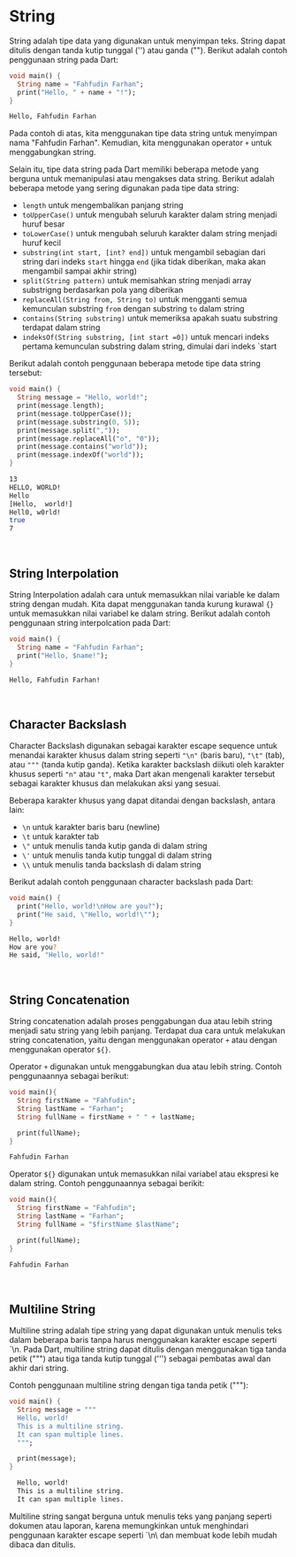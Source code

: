 # String

String adalah tipe data yang digunakan untuk menyimpan teks. String dapat ditulis dengan tanda kutip tunggal ('') atau ganda (""). Berikut adalah contoh penggunaan string pada Dart:

```Dart
void main() {
  String name = "Fahfudin Farhan";
  print("Hello, " + name + "!");
}
```
```sh
Hello, Fahfudin Farhan
```

Pada contoh di atas, kita menggunakan tipe data string untuk menyimpan nama "Fahfudin Farhan". Kemudian, kita menggunakan operator `+` untuk menggabungkan string.

Selain itu, tipe data string pada Dart memiliki beberapa metode yang berguna untuk memanipulasi atau mengakses data string. Berikut adalah beberapa metode yang sering digunakan pada tipe data string:

- `length` untuk mengembalikan panjang string
- `toUpperCase()` untuk mengubah seluruh karakter dalam string menjadi huruf besar
- `toLowerCase()` untuk mengubah seluruh karakter dalam string menjadi huruf kecil
- `substring(int start, [int? end])` untuk mengambil sebagian dari string dari indeks `start` hingga `end` (jika tidak diberikan, maka akan mengambil sampai akhir string)
- `split(String pattern)` untuk memisahkan string menjadi array substrigng berdasarkan pola yang diberikan
- `replaceAll(String from, String to)` untuk mengganti semua kemunculan substring `from` dengan substring `to` dalam string
- `contains(String substring)` untuk memeriksa apakah suatu substring terdapat dalam string
- `indeksOf(String substring, [int start =0])` untuk mencari indeks pertama kemunculan substring dalam string, dimulai dari indeks `start

Berikut adalah contoh penggunaan beberapa metode tipe data string tersebut:

```Dart
void main() {
  String message = "Hello, world!";
  print(message.length); 
  print(message.toUpperCase()); 
  print(message.substring(0, 5)); 
  print(message.split(",")); 
  print(message.replaceAll("o", "0")); 
  print(message.contains("world")); 
  print(message.indexOf("world")); 
}
```
```sh
13
HELLO, WORLD!
Hello
[Hello,  world!]
Hell0, w0rld!
true
7
```

</br>

## String Interpolation

String Interpolation adalah cara untuk memasukkan nilai variable ke dalam string dengan mudah. Kita dapat menggunakan tanda kurung kurawal `{}` untuk memasukkan nilai variabel ke dalam string. Berikut adalah contoh penggunaan string interpolcation pada Dart:

```Dart
void main() {
  String name = "Fahfudin Farhan";
  print("Hello, $name!");
}
```
```sh
Hello, Fahfudin Farhan!
```

</br>

## Character Backslash

Character Backslash digunakan sebagai karakter escape sequence untuk menandai karakter khusus dalam string seperti `"\n"` (baris baru), `"\t"` (tab), atau `"""` (tanda kutip ganda). Ketika karakter backslash diikuti oleh karakter khusus seperti `"n"` atau `"t"`, maka Dart akan mengenali karakter tersebut sebagai karakter khusus dan melakukan aksi yang sesuai.

Beberapa karakter khusus yang dapat ditandai dengan backslash, antara lain:

- `\n` untuk karakter baris baru (newline)
- `\t` untuk karakter tab
- `\"` untuk menulis tanda kutip ganda di dalam string
- `\'` untuk menulis tanda kutip tunggal di dalam string
- `\\` untuk menulis tanda backslash di dalam string

Berikut adalah contoh penggunaan character backslash pada Dart:

```Dart
void main() {
  print("Hello, world!\nHow are you?");
  print("He said, \"Hello, world!\"");
}
```
```sh
Hello, world!
How are you?
He said, "Hello, world!"
```

</br>

## String Concatenation  

String concatenation adalah proses penggabungan dua atau lebih string menjadi satu string yang lebih panjang. Terdapat dua cara untuk melakukan string concatenation, yaitu dengan menggunakan operator `+` atau dengan menggunakan operator `${}`.

Operator `+` digunakan untuk menggabungkan dua atau lebih string. Contoh penggunaannya sebagai berikut:

```Dart
void main(){
  String firstName = "Fahfudin";
  String lastName = "Farhan";
  String fullName = firstName + " " + lastName;

  print(fullName);
}
```
```sh
Fahfudin Farhan
```

Operator `${}` digunakan untuk memasukkan nilai variabel atau ekspresi ke dalam string. Contoh penggunaannya sebagai berikit:

```Dart
void main(){
  String firstName = "Fahfudin";
  String lastName = "Farhan";
  String fullName = "$firstName $lastName";

  print(fullName);
}
```
```sh
Fahfudin Farhan
```

</br>

## Multiline String

Multiline string adalah tipe string yang dapat digunakan untuk menulis teks dalam beberapa baris tanpa harus menggunakan karakter escape seperti `\n\. Pada Dart, multiline string dapat ditulis dengan menggunakan tiga tanda petik (""") atau tiga tanda kutip tunggal (''') sebagai pembatas awal dan akhir dari string.

Contoh penggunaan multiline string dengan tiga tanda petik ("""):

```Dart
void main() {
  String message = """
  Hello, world!
  This is a multiline string.
  It can span multiple lines.
  """;

  print(message);
}
```
```sh
  Hello, world!
  This is a multiline string.
  It can span multiple lines.
```

Multiline string sangat berguna untuk menulis teks yang panjang seperti dokumen atau laporan, karena memungkinkan untuk menghindari penggunaan karakter escape seperti `\n\ dan membuat kode lebih mudah dibaca dan ditulis.
